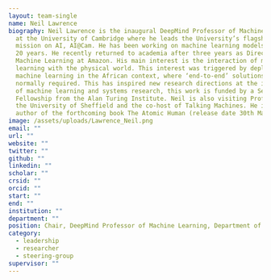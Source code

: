 ```yaml
---
layout: team-single
name: Neil Lawrence
biography: Neil Lawrence is the inaugural DeepMind Professor of Machine Learning
  at the University of Cambridge where he leads the University’s flagship
  mission on AI, AI@Cam. He has been working on machine learning models for over
  20 years. He recently returned to academia after three years as Director of
  Machine Learning at Amazon. His main interest is the interaction of machine
  learning with the physical world. This interest was triggered by deploying
  machine learning in the African context, where ‘end-to-end’ solutions are
  normally required. This has inspired new research directions at the interface
  of machine learning and systems research, this work is funded by a Senior AI
  Fellowship from the Alan Turing Institute. Neil is also visiting Professor at
  the University of Sheffield and the co-host of Talking Machines. He is the
  author of the forthcoming book The Atomic Human (release date 30th May 2024).
image: /assets/uploads/Lawrence_Neil.png
email: ""
url: ""
website: ""
twitter: ""
github: ""
linkedin: ""
scholar: ""
crsid: ""
orcid: ""
start: ""
end: ""
institution: ""
department: ""
position: Chair, DeepMind Professor of Machine Learning, Department of Computer Science
category:
  - leadership
  - researcher
  - steering-group
supervisor: ""
---
```

